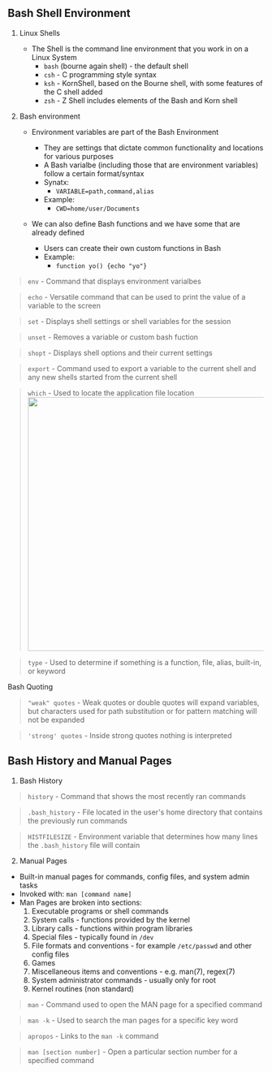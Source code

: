 ## Bash Shell Environment

1. Linux Shells
   - The Shell is the command line environment that you work in on a Linux System
     - ``bash`` (bourne again shell) - the default shell
     - ``csh`` - C programming style syntax
     - ``ksh`` - KornShell, based on the Bourne shell, with some features of the C shell added
     - ``zsh`` - Z Shell includes elements of the Bash and Korn shell

2. Bash environment
   - Environment variables are part of the Bash Environment
     - They are settings that dictate common functionality and locations for various purposes
     - A Bash varialbe (including those that are environment variables) follow a certain format/syntax
     - Synatx:
       - ``VARIABLE=path,command,alias``
     - Example:
       - ``CWD=home/user/Documents``

   - We can also define Bash functions and we have some that are already defined
     - Users can create their own custom functions in Bash
     - Example:
       - ``function yo() {echo "yo"}``

> ``env`` - Command that displays environment varialbes

> ``echo`` - Versatile command that can be used to print the value of a variable to the screen

> ``set`` - Displays shell settings or shell variables for the session

> ``unset`` - Removes a variable or custom bash fuction

> ``shopt`` - Displays shell options and their current settings

> ``export`` - Command used to export a variable to the current shell and any new shells started from the current shell

> ``which`` - Used to locate the application file location <br>
<img src="https://i.imgur.com/iUbuIBD.gif" width="500"/><br>

> ``type`` - Used to determine if something is a function, file, alias, built-in, or keyword

Bash Quoting

> ``"weak" quotes`` - Weak quotes or double quotes will expand variables, but characters used for path substitution or for pattern matching will not be expanded

> ``'strong' quotes`` - Inside strong quotes nothing is interpreted


## Bash History and Manual Pages

1. Bash History

> ``history`` - Command that shows the most recently ran commands

> ``.bash_history`` - File located in the user's home directory that contains the previously run commands

> ``HISTFILESIZE`` - Environment variable that determines how many lines the ``.bash_history`` file will contain

2. Manual Pages

- Built-in manual pages for commands, config files, and system admin tasks
-  Invoked with: ``man [command name]``
-  Man Pages are broken into sections:
   1. Executable programs or shell commands
   2. System calls - functions provided by the kernel
   3. Library calls - functions within program libraries
   4. Special files - typically found in ``/dev``
   5. File formats and conventions - for example ``/etc/passwd`` and other config files
   6. Games
   7. Miscellaneous items and conventions - e.g. man(7), regex(7)
   8. System administrator commands - usually only for root
   9. Kernel routines (non standard)

> ``man`` - Command used to open the MAN page for a specified command

> ``man -k`` - Used to search the man pages for a specific key word

> ``apropos`` - Links to the ``man -k`` command

> ``man [section number]`` - Open a particular section number for a specified command

